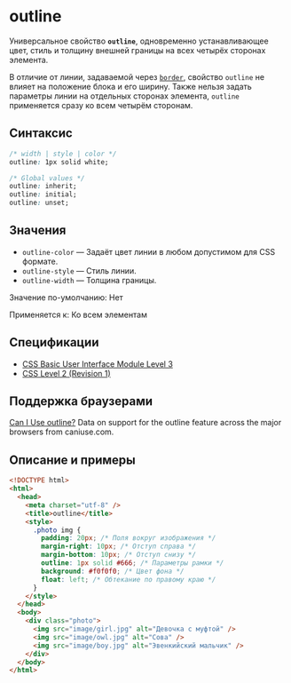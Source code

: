 # outline

Универсальное свойство **`outline`**, одновременно устанавливающее цвет, стиль и толщину внешней границы на всех четырёх сторонах элемента.

В отличие от линии, задаваемой через [`border`](border.md), свойство `outline` не влияет на положение блока и его ширину. Также нельзя задать параметры линии на отдельных сторонах элемента, `outline` применяется сразу ко всем четырём сторонам.

## Синтаксис

```css
/* width | style | color */
outline: 1px solid white;

/* Global values */
outline: inherit;
outline: initial;
outline: unset;
```

## Значения

- `outline-color` — Задаёт цвет линии в любом допустимом для CSS формате.
- `outline-style` — Стиль линии.
- `outline-width` — Толщина границы.

Значение по-умолчанию: Нет

Применяется к: Ко всем элементам

## Спецификации

- [CSS Basic User Interface Module Level 3](http://dev.w3.org/csswg/css3-ui/#outline)
- [CSS Level 2 (Revision 1)](http://www.w3.org/TR/CSS2/ui.html#propdef-outline)

## Поддержка браузерами

<p class="ciu_embed" data-feature="outline" data-periods="future_1,current,past_1,past_2">
  <a href="http://caniuse.com/#feat=outline">Can I Use outline?</a> Data on support for the outline feature across the major browsers from caniuse.com.
</p>

## Описание и примеры

```html
<!DOCTYPE html>
<html>
  <head>
    <meta charset="utf-8" />
    <title>outline</title>
    <style>
      .photo img {
        padding: 20px; /* Поля вокруг изображения */
        margin-right: 10px; /* Отступ справа */
        margin-bottom: 10px; /* Отступ снизу */
        outline: 1px solid #666; /* Параметры рамки */
        background: #f0f0f0; /* Цвет фона */
        float: left; /* Обтекание по правому краю */
      }
    </style>
  </head>
  <body>
    <div class="photo">
      <img src="image/girl.jpg" alt="Девочка с муфтой" />
      <img src="image/owl.jpg" alt="Сова" />
      <img src="image/boy.jpg" alt="Эвенкийский мальчик" />
    </div>
  </body>
</html>
```
